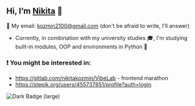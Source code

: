 ## Hi, I’m [Nikita](https://t.me/kozmin_nikita) 👋 
📧 My email: kozmin2100@gmail.com (don't be afraid to write, I'll answer)
- Currently, in combination with my university studies 🎓,
I'm studying built-in modules, OOP and environments in Python 🌱
### ❗ You might be interested in:
- https://gitlab.com/nikitakozmin/VibeLab - frontend marathon
- https://stepik.org/users/455737851/profile?auth=login
<img alt="Dark Badge (large)" src="https://www.codewars.com/users/NikitaKozmin/badges/large">
